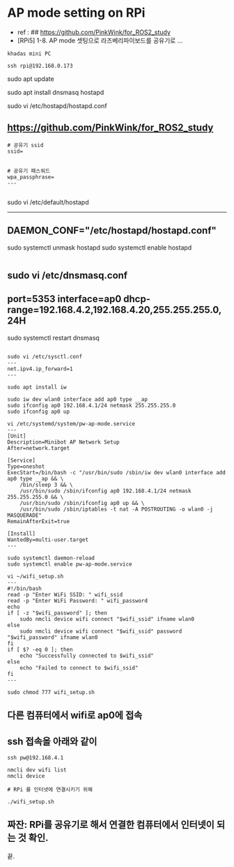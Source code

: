 # AP mode setting on RPi
- ref : ## https://github.com/PinkWink/for_ROS2_study
- [RPi5] 1-8. AP mode 셋팅으로 라즈베리파이보드를 공유기로 ...

```
khadas mini PC

ssh rpi@192.168.0.173

```
sudo apt update

sudo apt install dnsmasq hostapd

sudo vi /etc/hostapd/hostapd.conf

## https://github.com/PinkWink/for_ROS2_study
```
# 공유기 ssid
ssid=


# 공유기 패스워드
wpa_passphrase=
---


```

sudo vi /etc/default/hostapd

---
DAEMON_CONF="/etc/hostapd/hostapd.conf"
---

sudo systemctl unmask hostapd
sudo systemctl enable hostapd
```

```
sudo vi /etc/dnsmasq.conf
---
port=5353
interface=ap0
dhcp-range=192.168.4.2,192.168.4.20,255.255.255.0,24H
---

sudo systemctl restart dnsmasq
```

sudo vi /etc/sysctl.conf
---
net.ipv4.ip_forward=1
---

sudo apt install iw

sudo iw dev wlan0 interface add ap0 type __ap
sudo ifconfig ap0 192.168.4.1/24 netmask 255.255.255.0
sudo ifconfig ap0 up
```

```
vi /etc/systemd/system/pw-ap-mode.service
---
[Unit]
Description=Minibot AP Network Setup
After=network.target

[Service]
Type=oneshot
ExecStart=/bin/bash -c "/usr/bin/sudo /sbin/iw dev wlan0 interface add ap0 type __ap && \
    /bin/sleep 3 && \
    /usr/bin/sudo /sbin/ifconfig ap0 192.168.4.1/24 netmask 255.255.255.0 && \
    /usr/bin/sudo /sbin/ifconfig ap0 up && \
    /usr/bin/sudo /sbin/iptables -t nat -A POSTROUTING -o wlan0 -j MASQUERADE"
RemainAfterExit=true

[Install]
WantedBy=multi-user.target
---

sudo systemctl daemon-reload
sudo systemctl enable pw-ap-mode.service
```

```
vi ~/wifi_setup.sh
---
#!/bin/bash
read -p "Enter WiFi SSID: " wifi_ssid
read -p "Enter WiFi Password: " wifi_password
echo
if [ -z "$wifi_password" ]; then
    sudo nmcli device wifi connect "$wifi_ssid" ifname wlan0
else
    sudo nmcli device wifi connect "$wifi_ssid" password "$wifi_password" ifname wlan0
fi
if [ $? -eq 0 ]; then
    echo "Successfully connected to $wifi_ssid"
else
    echo "Failed to connect to $wifi_ssid"
fi
---

sudo chmod 777 wifi_setup.sh
```

## 다른 컴퓨터에서 wifi로 ap0에 접속

## ssh 접속을 아래와 같이
```
ssh pw@192.168.4.1

nmcli dev wifi list
nmcli device

# RPi 를 인터넷에 연결시키기 위해

./wifi_setup.sh

```

## 짜잔: RPi를 공유기로 해서 연결한 컴퓨터에서 인터넷이 되는 것 확인.

끝.
